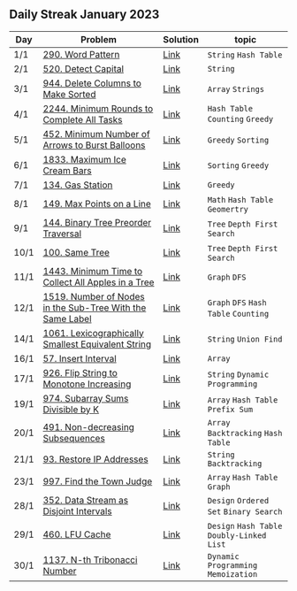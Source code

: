 ## Daily Streak January 2023
|Day|Problem|Solution|topic|
|---|-------|--------|-----|
|1/1|[290. Word Pattern](https://leetcode.com/problems/word-pattern/)|[Link](./290-word_pattern.cpp)|`String` `Hash Table`|
|2/1|[520. Detect Capital](https://leetcode.com/problems/detect-capital/)|[Link](./520-detect_capital.cpp)|`String`|
|3/1|[944. Delete Columns to Make Sorted](https://leetcode.com/problems/delete-columns-to-make-sorted/)|[Link](./944-delete_columns_to_make_sorted.cpp)|`Array` `Strings`|
|4/1|[2244. Minimum Rounds to Complete All Tasks](https://leetcode.com/problems/minimum-rounds-to-complete-all-tasks/)|[Link](./2244-minimum_rounds_to_complete_all_tasks.cpp)|`Hash Table` `Counting` `Greedy`|
|5/1|[452. Minimum Number of Arrows to Burst Balloons](https://leetcode.com/problems/minimum-number-of-arrows-to-burst-balloons/)|[Link](./452-minimum_number_of_arrows_to_burst_ballons.cpp)|`Greedy` `Sorting`|
|6/1|[1833. Maximum Ice Cream Bars](https://leetcode.com/problems/maximum-ice-cream-bars/)|[Link](./1833-max_ice_cream_bars.cpp)|`Sorting` `Greedy`|
|7/1|[134. Gas Station](https://leetcode.com/problems/gas-station/)|[Link](./134-gas_station.cpp)|`Greedy`|
|8/1|[149. Max Points on a Line](https://leetcode.com/problems/max-points-on-a-line/)|[Link](./149-max_points_on_a_line.cpp)|`Math` `Hash Table` `Geomertry`|
|9/1|[144. Binary Tree Preorder Traversal](https://leetcode.com/problems/binary-tree-preorder-traversal/)|[Link](./144-binary_tree_preorder_traversal.cpp)|`Tree` `Depth First Search`|
|10/1|[100. Same Tree](https://leetcode.com/problems/same-tree/)|[Link](./100-same_tree.cpp)|`Tree` `Depth First Search`|
|11/1|[1443. Minimum Time to Collect All Apples in a Tree](https://leetcode.com/problems/minimum-time-to-collect-all-apples-in-a-tree/)|[Link](./1443-minimum_time_to_collect_all_apples_in_a_tree.cpp)|`Graph` `DFS`|
|12/1|[1519. Number of Nodes in the Sub-Tree With the Same Label](https://leetcode.com/problems/number-of-nodes-in-the-sub-tree-with-the-same-label/)|[Link](./1519-number_of_nodes_in_the_sub_tree_with_the_same_label.cpp)|`Graph` `DFS` `Hash Table` `Counting`|
|14/1|[1061. Lexicographically Smallest Equivalent String](https://leetcode.com/problems/lexicographically-smallest-equivalent-string/)|[Link](./1061-lexicographically_smallest_equivalent_string.cpp)|`String` `Union Find`|
|16/1|[57. Insert Interval](https://leetcode.com/problems/insert-interval/)|[Link](./57-insert_interval.cpp)|`Array`|
|17/1|[926. Flip String to Monotone Increasing](https://leetcode.com/problems/flip-string-to-monotone-increasing/)|[Link](./926-flib_string_to_monotone_increasing.cpp)|`String` `Dynamic Programming`|
|19/1|[974. Subarray Sums Divisible by K](https://leetcode.com/problems/subarray-sums-divisible-by-k/)|[Link](./974-subarray_sums_divisible_by_k.cpp)|`Array` `Hash Table` `Prefix Sum`|
|20/1|[491. Non-decreasing Subsequences](https://leetcode.com/problems/non-decreasing-subsequences/)|[Link](./491-non_decreasing_subsequences.cpp)|`Array` `Backtracking` `Hash Table`|
|21/1|[93. Restore IP Addresses](https://leetcode.com/problems/restore-ip-addresses/)|[Link](./93-restore_ip_address.cpp)|`String` `Backtracking`|
|23/1|[997. Find the Town Judge](https://leetcode.com/problems/find-the-town-judge/)|[Link](./997-find_the_town_judge.cpp)|`Array` `Hash Table` `Graph`|
|28/1|[352. Data Stream as Disjoint Intervals](https://leetcode.com/problems/data-stream-as-disjoint-intervals/)|[Link](./352-data_stream_as_disjoint_intervals.cpp)|`Design` `Ordered Set` `Binary Search`|
|29/1|[460. LFU Cache](https://leetcode.com/problems/lfu-cache/)|[Link](./460-LFU_Cache.cpp)|`Design` `Hash Table` `Doubly-Linked List`|
|30/1|[1137. N-th Tribonacci Number](https://leetcode.com/problems/n-th-tribonacci-number/)|[Link](./1137-n_th_tribonacci_number.cpp)|`Dynamic Programming` `Memoization`|
